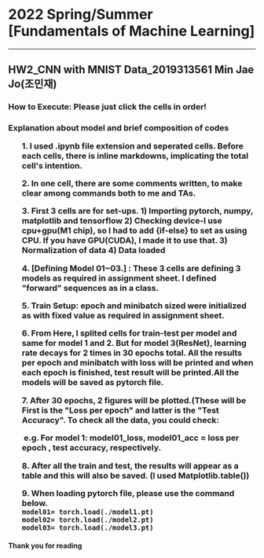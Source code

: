 <h1> 2022 Spring/Summer [Fundamentals of Machine Learning]</h1>

---



<h2> HW2_CNN with MNIST Data_2019313561 Min Jae Jo(조민재)</h2>

<h3><strong>How to Execute: Please just click the cells in order!</strong></h3>

<h3> Explanation about model and brief composition of codes</>

<ol> 1. I used .ipynb file extension and seperated cells. Before each cells, there is inline markdowns, implicating the total cell's intention.</ol>

<ol> 2. In one cell, there are some comments written, to make clear among commands both to me and TAs.</ol>

<ol> 3. First 3 cells are for set-ups. 1) Importing pytorch, numpy, matplotlib and tensorflow 2) Checking device-I use cpu+gpu(M1 chip), so I had to add {if-else} to set as using CPU. If you have GPU(CUDA), I made it to use that. 3) Normalization of data 4) Data loaded </ol>

<ol> 4. [Defining Model 01~03.] :
 These 3 cells are defining 3 models as required in assignment sheet. I defined "forward" sequences as in a class.</ol>

<ol> 5. Train Setup: epoch and minibatch sized were initialized as with fixed value as required in assignment sheet.</ol>

<ol> 6. From Here, I splited cells for train-test per model and same for model 1 and 2. But for model 3(ResNet), learning rate decays for 2 times in 30 epochs total. All the results per epoch and minibatch with loss will be printed and when each epoch is finished, test result will be printed.<strong>All the models will be saved as pytorch file.</strong> </ol> 

<ol> 7. After 30 epochs, 2 figures will be plotted.(These will be First is the "Loss per epoch" and latter is the "Test Accuracy". To check all the data, you could check:

​	  e.g. For model 1: model01_loss, model01_acc = loss per epoch , test accuracy, respectively. </ol>

<ol> 8. After all the train and test, the results will appear as a table and this will also be saved. (I used Matplotlib.table())</ol>

<ol> <strong>9. When loading pytorch file, please use the command below.</strong><br>
  <code>model01= torch.load(./model1.pt)</code> <br>
  <code>model02= torch.load(./model2.pt)</code> <br>
  <code>model03= torch.load(./model3.pt)</code></ol>

 <h4> Thank you for reading  </h4>


